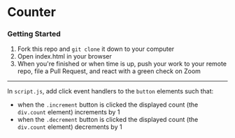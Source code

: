 # Counter

### Getting Started

1. Fork this repo and `git clone` it down to your computer
1. Open index.html in your browser
1. When you're finished or when time is up, push your work to your remote repo, file a Pull Request, and react with a green check on Zoom

---

In `script.js`, add click event handlers to the `button` elements such that:
- when the `.increment` button is clicked the displayed count (the `div.count` element) increments by 1
- when the `.decrement` button is clicked the displayed count (the `div.count` element) decrements by 1
